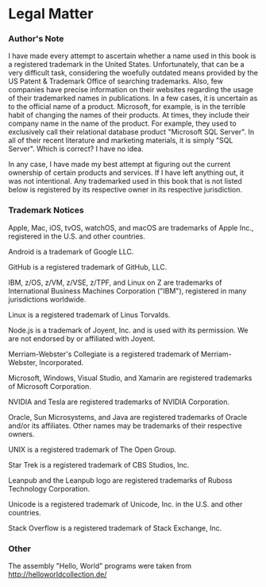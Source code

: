 # Legal Matter

### Author's Note

I have made every attempt to ascertain whether a name used in this book is a registered trademark in the United States.  Unfortunately, that can be a very difficult task, considering the woefully outdated means provided by the US Patent & Trademark Office of searching trademarks.  Also, few companies have precise information on their websites regarding the usage of their trademarked names in publications.  In a few cases, it is uncertain as to the official name of a product.  Microsoft, for example, is in the terrible habit of changing the names of their products.  At times, they include their company name in the name of the product.  For example, they used to exclusively call their relational database product "Microsoft SQL Server".  In all of their recent literature and marketing materials, it is simply "SQL Server".  Which is correct?  I have no idea.

In any case, I have made my best attempt at figuring out the current ownership of certain products and services.  If I have left anything out, it was not intentional.  Any trademarked used in this book that is not listed below is registered by its respective owner in its respective jurisdiction.

### Trademark Notices

Apple, Mac, iOS, tvOS, watchOS, and macOS are trademarks of Apple Inc., registered in the U.S. and other countries.

Android is a trademark of Google LLC.

GitHub is a registered trademark of GitHub, LLC.

IBM, z/OS, z/VM, z/VSE, z/TPF, and Linux on Z are trademarks of International Business Machines Corporation \("IBM"\), registered in many jurisdictions worldwide.

Linux is a registered trademark of Linus Torvalds.

Node.js is a trademark of Joyent, Inc. and is used with its permission. We are not endorsed by or affiliated with Joyent.

Merriam-Webster's Collegiate is a registered trademark of Merriam-Webster, Incorporated.

Microsoft, Windows, Visual Studio, and Xamarin are registered trademarks of Microsoft Corporation.

NVIDIA and Tesla are registered trademarks of NVIDIA Corporation.

Oracle, Sun Microsystems, and Java are registered trademarks of Oracle and/or its affiliates. Other names may be trademarks of their respective owners.

UNIX is a registered trademark of The Open Group.

Star Trek is a registered trademark of CBS Studios, Inc.

Leanpub and the Leanpub logo are registered trademarks of Ruboss Technology Corporation.

Unicode is a registered trademark of Unicode, Inc. in the U.S. and other countries.

Stack Overflow is a registered trademark of Stack Exchange, Inc.

### Other

The assembly "Hello, World" programs were taken from <http://helloworldcollection.de/>
